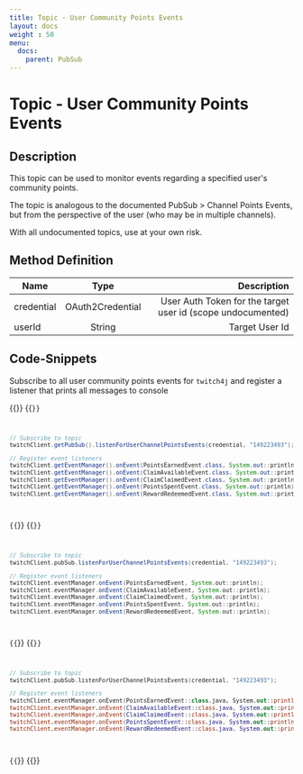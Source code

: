 ```yaml
---
title: Topic - User Community Points Events
layout: docs
weight : 50
menu: 
  docs:
    parent: PubSub
---
```


# Topic - User Community Points Events

## Description

This topic can be used to monitor events regarding a specified user's community points.

The topic is analogous to the documented PubSub > Channel Points Events, but from the perspective of the user (who may be in multiple channels).

With all undocumented topics, use at your own risk.

## Method Definition

| Name          | Type      | Description  |
| ------------- |:---------:| -----------------:|
| credential | OAuth2Credential | User Auth Token for the target user id (scope undocumented) |
| userId | String | Target User Id |

## Code-Snippets

Subscribe to all user community points events for `twitch4j` and register a listener that prints all messages to console

{{<codeblocks>}}
{{<code Java>}}
```java
// Subscribe to topic
twitchClient.getPubSub().listenForUserChannelPointsEvents(credential, "149223493");

// Register event listeners
twitchClient.getEventManager().onEvent(PointsEarnedEvent.class, System.out::println);
twitchClient.getEventManager().onEvent(ClaimAvailableEvent.class, System.out::println);
twitchClient.getEventManager().onEvent(ClaimClaimedEvent.class, System.out::println);
twitchClient.getEventManager().onEvent(PointsSpentEvent.class, System.out::println);
twitchClient.getEventManager().onEvent(RewardRedeemedEvent.class, System.out::println);
```
{{</code>}}
{{<code Groovy>}}
```groovy
// Subscribe to topic
twitchClient.pubSub.listenForUserChannelPointsEvents(credential, "149223493");

// Register event listeners
twitchClient.eventManager.onEvent(PointsEarnedEvent, System.out::println);
twitchClient.eventManager.onEvent(ClaimAvailableEvent, System.out::println);
twitchClient.eventManager.onEvent(ClaimClaimedEvent, System.out::println);
twitchClient.eventManager.onEvent(PointsSpentEvent, System.out::println);
twitchClient.eventManager.onEvent(RewardRedeemedEvent, System.out::println);
```
{{</code>}}
{{<code Kotlin>}}
```kotlin
// Subscribe to topic
twitchClient.pubSub.listenForUserChannelPointsEvents(credential, "149223493");

// Register event listeners
twitchClient.eventManager.onEvent(PointsEarnedEvent::class.java, System.out::println);
twitchClient.eventManager.onEvent(ClaimAvailableEvent::class.java, System.out::println);
twitchClient.eventManager.onEvent(ClaimClaimedEvent::class.java, System.out::println);
twitchClient.eventManager.onEvent(PointsSpentEvent::class.java, System.out::println);
twitchClient.eventManager.onEvent(RewardRedeemedEvent::class.java, System.out::println);
```
{{</code>}}
{{</codeblocks>}}